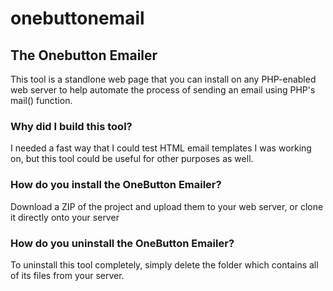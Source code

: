 onebuttonemail
==============

## The Onebutton Emailer

This tool is a standlone web page that you can install on any PHP-enabled web server to help automate the process of sending an email using PHP's mail() function.

### Why did I build this tool?

I needed a fast way that I could test HTML email templates I was working on, but this tool could be useful for other purposes as well.

### How do you install the OneButton Emailer?

Download a ZIP of the project and upload them to your web server, or clone it directly onto your server

### How do you uninstall the OneButton Emailer?

To uninstall this tool completely, simply delete the folder which contains all of its files from your server.
